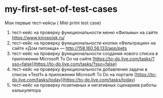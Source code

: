 # my-first-set-of-test-cases
Мои первые тест-кейсы ( Miei primi test case)

  1.  тест-кейс на проверку функциональности меню «Фильмы» на сайте https://www.kinopoisk.ru/
  2.  тест-кейс на проверку функциональности кнопки «Фильтрация» на сайте «Дом питомца» — http://158.160.56.133/app/pets
  3.  тест-кейс на проверку функциональности создания нового списка в приложении Microsoft To Do на сайте [https://to-do.live.com/tasks/?sso=false](https://to-do.live.com/tasks/?sso=false)
  4.  тест-кейс на проверку функциональности добавления задачи в список «Test1» в приложении Microsoft To Do на портале [https://to-do.live.com/tasks/today](https://to-do.live.com/tasks/today)
  5.  тест-кейс на проверку позитивных и негативных сценариев работы калькулятора



